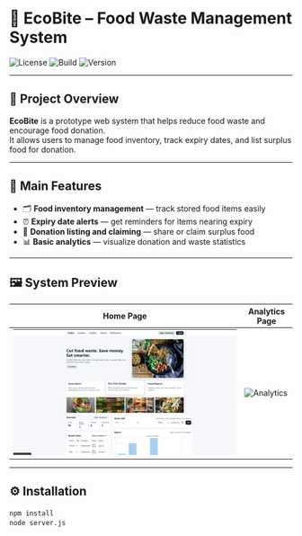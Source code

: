 # 🍃 EcoBite – Food Waste Management System

![License](https://img.shields.io/badge/license-MIT-green)
![Build](https://img.shields.io/badge/build-passing-brightgreen)
![Version](https://img.shields.io/badge/version-1.0-blue)

---

## 🧾 Project Overview
**EcoBite** is a prototype web system that helps reduce food waste and encourage food donation.  
It allows users to manage food inventory, track expiry dates, and list surplus food for donation.

---

## 🚀 Main Features
- 🗂️ **Food inventory management** — track stored food items easily  
- ⏰ **Expiry date alerts** — get reminders for items nearing expiry  
- 🤝 **Donation listing and claiming** — share or claim surplus food  
- 📊 **Basic analytics** — visualize donation and waste statistics  

---

## 🖼️ System Preview


| Home Page | Analytics Page |
|------------|----------------|
| ![Home](https://github.com/B1nHYu/EcoBite/blob/main/public/images/zhuyemian.jpg?raw=true) | ![Analytics](https://github.com/B1nHYu/EcoBite/blob/main/public/images/fenxi.jpg?raw=true) |


---

## ⚙️ Installation
```bash
npm install
node server.js
